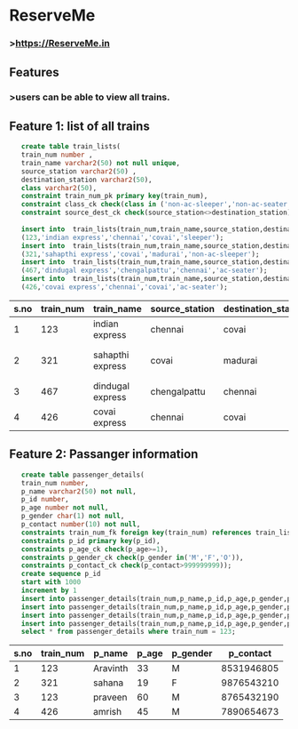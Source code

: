 # ReserveMe
### >https://ReserveMe.in

## Features
  ### >users can be able to view all trains.
## Feature 1: list of all trains

```sql
   create table train_lists(
   train_num number ,
   train_name varchar2(50) not null unique,
   source_station varchar2(50) ,
   destination_station varchar2(50),
   class varchar2(50),
   constraint train_num_pk primary key(train_num),
   constraint class_ck check(class in ('non-ac-sleeper','non-ac-seater','ac-sleeper','ac-seater')),
   constraint source_dest_ck check(source_station<>destination_station));
   
   insert into  train_lists(train_num,train_name,source_station,destination_station,class)values
   (123,'indian express','chennai','covai','sleeper');
   insert into  train_lists(train_num,train_name,source_station,destination_station,class)values
   (321,'sahapthi express','covai','madurai','non-ac-sleeper');
   insert into  train_lists(train_num,train_name,source_station,destination_station,class)value
   (467,'dindugal express','chengalpattu','chennai','ac-seater');
   insert into  train_lists(train_num,train_name,source_station,destination_station,class)value
   (426,'covai express','chennai','covai','ac-seater');   
```   
| s.no | train_num | train_name       | source_station | destination_station | class          |
|------|-----------|------------------|----------------|---------------------|----------------|
| 1    | 123       | indian express   | chennai        | covai               | ac-sleeper     |
| 2    | 321       | sahapthi express | covai          | madurai             | non-ac-sleeper |
| 3    | 467       | dindugal express | chengalpattu   | chennai             | ac-sleeper     |
| 4    | 426       | covai express    | chennai        | covai               | ac-sleeper     |

## Feature 2: Passanger information
```sql
   create table passenger_details(
   train_num number,
   p_name varchar2(50) not null,
   p_id number,
   p_age number not null,
   p_gender char(1) not null,
   p_contact number(10) not null,
   constraints train_num_fk foreign key(train_num) references train_lists(train_num),
   constraints p_id primary key(p_id),
   constraints p_age_ck check(p_age>=1),
   constraints p_gender_ck check(p_gender in('M','F','O')),
   constraints p_contact_ck check(p_contact>999999999));
   create sequence p_id
   start with 1000
   increment by 1
   insert into passenger_details(train_num,p_name,p_id,p_age,p_gender,p_contact) values (123,'Aravinth',p_id.nextval,33,'M',8531946805);
   insert into passenger_details(train_num,p_name,p_id,p_age,p_gender,p_contact) values (321,'sahana',p_id.nextval,19,'F',9876543210);
   insert into passenger_details(train_num,p_name,p_id,p_age,p_gender,p_contact) values (123,'praveen',p_id.nextval,60,'M',8765432190);
   insert into passenger_details(train_num,p_name,p_id,p_age,p_gender,p_contact) values (426,'amrish',p_id.nextval,45,'M',7890654673);
   select * from passenger_details where train_num = 123;
```   
| s.no | train_num | p_name   | p_age | p_gender | p_contact  |
|------|-----------|----------|-------|----------|------------|
| 1    | 123       | Aravinth | 33    | M        | 8531946805 |
| 2    | 321       | sahana   | 19    | F        | 9876543210 |
| 3    | 123       | praveen  | 60    | M        | 8765432190 |
| 4    | 426       | amrish   | 45    | M        | 7890654673 |
